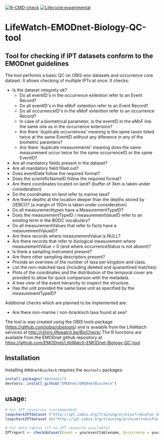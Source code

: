   <!-- badges: start -->
  [![R-CMD-check](https://github.com/EMODnet/EMODnetBiocheck/workflows/R-CMD-check/badge.svg)](https://github.com/EMODnet/EMODnetBiocheck/actions)
  [![Lifecycle:experimental](https://img.shields.io/badge/lifecycle-experimental-orange.svg)](https://www.tidyverse.org/lifecycle/#experimental)
  <!-- badges: end -->

# LifeWatch-EMODnet-Biology-QC-tool

## Tool for checking if IPT datasets conform to the EMODnet guidelines 
The tool performs a basic QC on OBIS-env datasets and occurrence core dataset.  It allows checking of multiple IPTs at once. It checks:

- Is the dataset integrety ok?
  * Do all eventID's in the occurrence extention refer to an Event Record?
  * Do all eventID's in the eMoF extention refer to an Event Record?
  * Do all occurrenceID's in the eMoF extention refer to an occurrence Record?
  * In case of a biometrical parameter, is the eventID in the eMoF link the same one as in the occurrence extension?
  * Are there 'duplicate occurrences' meaning is the same taxon listed twice at the same EventID without any diference in any of the biometric paramters?
  * Are there 'duplicate measurements' meaning does the same measurement occur twice for the same occurrenceID or the same EventID?
-    Are all mandatory fields present in the dataset?
-    Are all mandatory field filled out?
-    Does eventDate follow the required format?
-    Does the scientificNameID follow the required format?
-    Are there coordinates located on land? (buffer of 3km is taken under consideration)
-    Do the coordinates on land refer to marine taxa?
-    Are there depths at the location deeper than the depths stored by GEBCO? (a margin of 150m is taken under consideration)
-    Do all measurementtypes have a MeasurementTypeID?
-    Does the measurementTypeID / measurementValueID refer to an existing term in the BODC vocabulary?
-    Do all measurementValues that refer to facts have a measurementValueID?
-    Are there records where measurementValue is NULL?
-    Are there records that refer to biological measurement  where measurementValue = 0 (and where occurrenceStatus is not absent)?
-   Is there a sampling instrument present?
-   Are there other sampling descriptors present?
-   Provide an overview of the number of taxa per kingdom and class.
-   List the non-matched taxa (including deleted and quarantined matches)
-   Plots of the coordinates and the distribution of the temporal cover are provided to allow for quick comparison with the metadata. 
-   A tree view of the event hierarchy to inspect the structure.
 -  Has the unit provided the same base unit as specified by the measurementTypeID?

Additional checks which are planned to be implemented are:

 -  Are there non-marine / non-brackisch taxa found at sea? 

 
The tool is was created using the OBIS tools package (https://github.com/iobis/obistools) and is avaiable from the LifeWatch services at http://rshiny.lifewatch.be/BioCheck/
The R functions are available from the EMODnet github repository at https://github.com/EMODnet/LifeWatch-EMODnet-Biology-QC-tool


## Installation

Installing `EMODnetBiocheck` requires the `devtools` packages:

```R
install.packages("devtools")
devtools::install_github("EMODnet/EMODnetBiocheck")
```


## usage:
```R
# For IPT resources (recommended)
loopcheckIPTdataset ("http://ipt.iobis.org/training/archive?r=biofun_2009", tree="yes")
loopcheckIPTdataset (c("http://ipt.iobis.org/training/archive?r=biofun_2009", "http://ipt.vliz.be/eurobis/resource?r=benthic-fauna-arrabida-2007-2009", tree="yes"))

# For data tables (if no IPT resource available)
IPTreport <- checkdataset(Event = youreventtablename, Occurrence = youroccurrencetablename, eMoF = youremoftablename)
```
